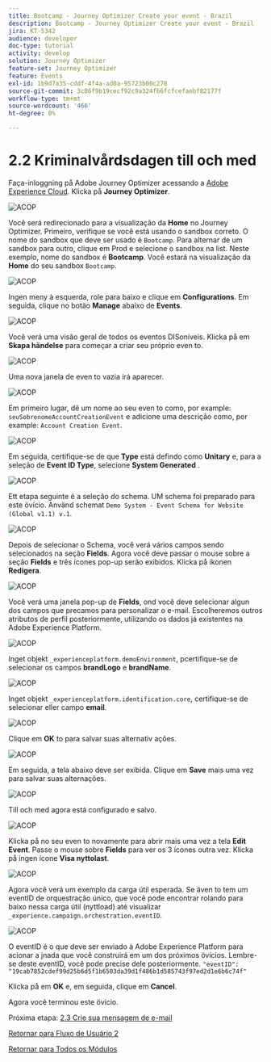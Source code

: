 ```yaml
---
title: Bootcamp - Journey Optimizer Create your event - Brazil
description: Bootcamp - Journey Optimizer Create your event - Brazil
jira: KT-5342
audience: developer
doc-type: tutorial
activity: develop
solution: Journey Optimizer
feature-set: Journey Optimizer
feature: Events
exl-id: 1b9d7a35-cddf-4f4a-ad0a-95723b00c278
source-git-commit: 3c86f9b19cecf92c9a324fb6fcfcefaebf82177f
workflow-type: tm+mt
source-wordcount: '466'
ht-degree: 0%

---
```


# 2.2 Kriminalvårdsdagen till och med

Faça-inloggning på Adobe Journey Optimizer acessando a [Adobe Experience Cloud](https://experience.adobe.com). Klicka på **Journey Optimizer**.

![ACOP](./images/acophome.png)

Você será redirecionado para a visualização da **Home** no Journey Optimizer. Primeiro, verifique se você está usando o sandbox correto. O nome do sandbox que deve ser usado é `Bootcamp`. Para alternar de um sandbox para outro, clique em Prod e selecione o sandbox na list. Neste exemplo, nome do sandbox é **Bootcamp**. Você estará na visualização da **Home** do seu sandbox `Bootcamp`.

![ACOP](./images/acoptriglp.png)

Ingen meny à esquerda, role para baixo e clique em **Configurations**. Em seguida, clique no botão **Manage** abaixo de **Events**.

![ACOP](./images/acopmenu.png)

Você verá uma visão geral de todos os eventos DISoníveis. Klicka på em **Skapa händelse** para começar a criar seu próprio even to.

![ACOP](./images/emptyevent.png)

Uma nova janela de even to vazia irá aparecer.

![ACOP](./images/emptyevent1.png)

Em primeiro lugar, dê um nome ao seu even to como, por example: `seuSobrenomeAccountCreationEvent` e adicione uma descrição como, por example: `Account Creation Event`.

![ACOP](./images/eventdescription.png)

Em seguida, certifique-se de que **Type** está defindo como **Unitary** e, para a seleção de **Event ID Type**, selecione **System Generated** .

![ACOP](./images/eventidtype.png)

Ett etapa seguinte é a seleção do schema. UM schema foi preparado para este övício. Använd schemat `Demo System - Event Schema for Website (Global v1.1) v.1`.

![ACOP](./images/eventschema.png)

Depois de selecionar o Schema, você verá vários campos sendo selecionados na seção **Fields**. Agora você deve passar o mouse sobre a seção **Fields** e três ícones pop-up serão exibidos. Klicka på ikonen **Redigera**.

![ACOP](./images/eventpayload.png)

Você verá uma janela pop-up de **Fields**, ond você deve selecionar algun dos campos que precamos para personalizar o e-mail. Escolheremos outros atributos de perfil posteriormente, utilizando os dados já existentes na Adobe Experience Platform.

![ACOP](./images/eventfields.png)

Inget objekt `_experienceplatform.demoEnvironment`, pcertifique-se de selecionar os campos **brandLogo** e **brandName**.

![ACOP](./images/eventpayloadbr.png)

Inget objekt `_experienceplatform.identification.core`, certifique-se de selecionar eller campo **email**.

![ACOP](./images/eventpayloadbrid.png)

Clique em **OK** to para salvar suas alternativ ações.

![ACOP](./images/saveok.png)

Em seguida, a tela abaixo deve ser exibida. Clique em **Save** mais uma vez para salvar suas alternações.

![ACOP](./images/eventsave.png)

Till och med agora está configurado e salvo.

![ACOP](./images/eventdone.png)

Klicka på no seu even to novamente para abrir mais uma vez a tela **Edit Event**. Passe o mouse sobre **Fields** para ver os 3 ícones outra vez. Klicka på ingen ícone **Visa nyttolast**.

![ACOP](./images/viewevent.png)

Agora você verá um exemplo da carga útil esperada.
Se även to tem um eventID de orquestração único, que você pode encontrar rolando para baixo nessa carga útil (nyttload) até visualizar `_experience.campaign.orchestration.eventID`.

![ACOP](./images/payloadeventID.png)

O eventID é o que deve ser enviado à Adobe Experience Platform para acionar a jnada que você construirá em um dos próximos övícios. Lembre-se deste eventID, você pode precise dele posteriormente.
`"eventID": "19cab7852cdef99d25b6d5f1b6503da39d1f486b1d585743f97ed2d1e6b6c74f"`

Klicka på em **OK** e, em seguida, clique em **Cancel**.

Agora você terminou este övício.

Próxima etapa: [ 2.3 Crie sua mensagem de e-mail](./ex3.md)

[Retornar para Fluxo de Usuário 2](./uc2.md)

[Retornar para Todos os Módulos](../../overview.md)
